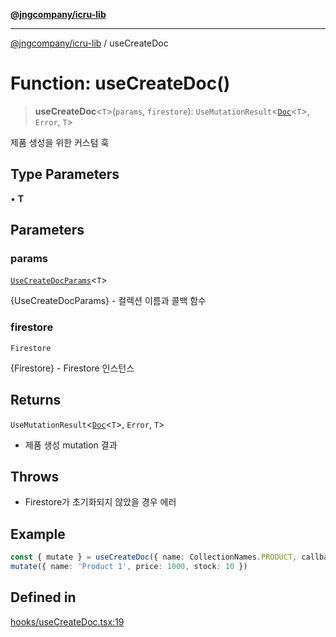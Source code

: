 [**@jngcompany/icru-lib**](../README.md)

***

[@jngcompany/icru-lib](../globals.md) / useCreateDoc

# Function: useCreateDoc()

> **useCreateDoc**\<`T`\>(`params`, `firestore`): `UseMutationResult`\<[`Doc`](../interfaces/Doc.md)\<`T`\>, `Error`, `T`\>

제품 생성을 위한 커스텀 훅

## Type Parameters

• **T**

## Parameters

### params

[`UseCreateDocParams`](../interfaces/UseCreateDocParams.md)\<`T`\>

{UseCreateDocParams<T>} - 컬렉션 이름과 콜백 함수

### firestore

`Firestore`

{Firestore} - Firestore 인스턴스

## Returns

`UseMutationResult`\<[`Doc`](../interfaces/Doc.md)\<`T`\>, `Error`, `T`\>

- 제품 생성 mutation 결과

## Throws

- Firestore가 초기화되지 않았을 경우 에러

## Example

```ts
const { mutate } = useCreateDoc({ name: CollectionNames.PRODUCT, callback: (doc) => { console.log(doc) } })
mutate({ name: 'Product 1', price: 1000, stock: 10 })
```

## Defined in

[hooks/useCreateDoc.tsx:19](https://github.com/jngcompany/icru-lib/blob/cee5a8006a4970de6269ef7414374f6c7339529e/src/hooks/useCreateDoc.tsx#L19)
